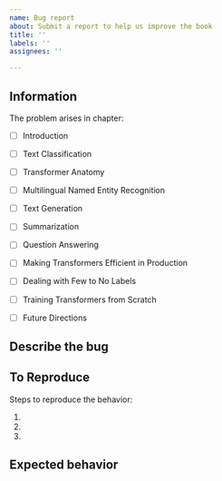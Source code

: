 ```yaml
---
name: Bug report
about: Submit a report to help us improve the book
title: ''
labels: ''
assignees: ''

---
```


## Information

The problem arises in chapter:

* [ ] Introduction
* [ ] Text Classification
* [ ] Transformer Anatomy
* [ ] Multilingual Named Entity Recognition
* [ ] Text Generation
* [ ] Summarization
* [ ] Question Answering
* [ ] Making Transformers Efficient in Production
* [ ] Dealing with Few to No Labels
* [ ] Training Transformers from Scratch
* [ ] Future Directions


## Describe the bug
<!-- A clear and concise description of what the bug is. -->

## To Reproduce
Steps to reproduce the behavior:

1.
2.
3.

<!-- If you have code snippets, error messages, stack traces please provide them here as well.
     Important! Use code tags to correctly format your code. See https://help.github.com/en/github/writing-on-github/creating-and-highlighting-code-blocks#syntax-highlighting
     Do not use screenshots, as they are hard to read and (more importantly) don't allow others to copy-and-paste your code.-->

## Expected behavior

<!-- A clear and concise description of what you would expect to happen. -->